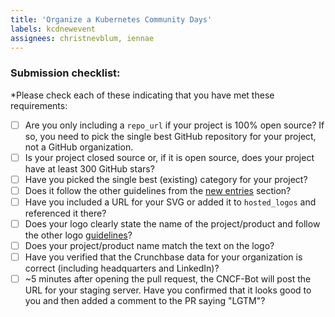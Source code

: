 ```yaml
---
title: 'Organize a Kubernetes Community Days'
labels: kcdnewevent
assignees: christnevblum, iennae
---
```

### Submission checklist:

*Please check each of these indicating that you have met these requirements:

* [ ] Are you only including a `repo_url` if your project is 100% open source? If so, you need to pick the single best GitHub repository for your project, not a GitHub organization.
* [ ] Is your project closed source or, if it is open source, does your project have at least 300 GitHub stars?
* [ ] Have you picked the single best (existing) category for your project?
* [ ] Does it follow the other guidelines from the [new entries](https://github.com/cncf/landscape#new-entries) section?
* [ ] Have you included a URL for your SVG or added it to `hosted_logos` and referenced it there?
* [ ] Does your logo clearly state the name of the project/product and follow the other logo [guidelines](https://github.com/cncf/landscape#logos)?
* [ ] Does your project/product name match the text on the logo?
* [ ] Have you verified that the Crunchbase data for your organization is correct (including headquarters and LinkedIn)?
* [ ] ~5 minutes after opening the pull request, the CNCF-Bot will post the URL for your staging server. Have you confirmed that it looks good to you and then added a comment to the PR saying "LGTM"?
